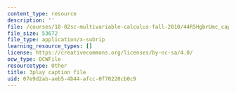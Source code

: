 ```yaml
---
content_type: resource
description: ''
file: /courses/18-02sc-multivariable-calculus-fall-2010/44R5HgbrUmc_captions.vtt
file_size: 53672
file_type: application/x-subrip
learning_resource_types: []
license: https://creativecommons.org/licenses/by-nc-sa/4.0/
ocw_type: OCWFile
resourcetype: Other
title: 3play caption file
uid: 07e9d2ab-aeb5-4b44-afcc-0f70220cb0c9
---
```

